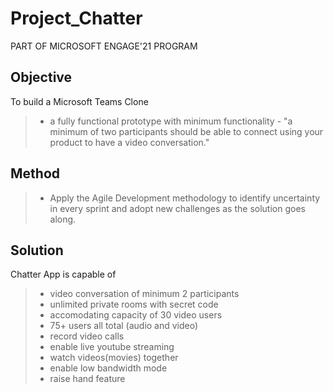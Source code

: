 # Project_Chatter
PART OF MICROSOFT ENGAGE'21 PROGRAM

## Objective 
To build a Microsoft Teams Clone
> - a fully functional prototype with minimum functionality - "a minimum of two participants should be able to connect using your product to have a video conversation."

## Method
> - Apply the Agile Development methodology to identify uncertainty in every sprint and adopt new challenges as the solution goes along.

## Solution
Chatter App is capable of 
> - video conversation of minimum 2 participants
> - unlimited private rooms with secret code
> - accomodating capacity of 30 video users
> - 75+ users all total (audio and video)
> - record video calls
> - enable live youtube streaming
> - watch videos(movies) together
> - enable low bandwidth mode
> - raise hand feature

